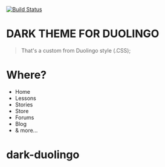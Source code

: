 [![Build Status](https://travis-ci.com/travis-ci/travis-web.svg?branch=bd-config-messages)](https://travis-ci.com/travis-ci/travis-web)
# DARK THEME FOR DUOLINGO




>That's a custom from Duolingo style (.CSS);


# Where?

- Home
- Lessons
- Stories
- Store
- Forums
- Blog
- & more...



# dark-duolingo

